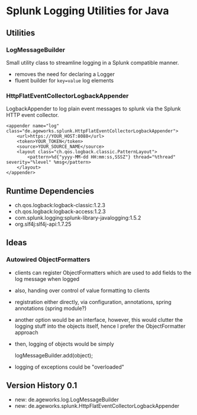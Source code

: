 # Splunk Logging Utilities for Java

## Utilities

### LogMessageBuilder

Small utility class to streamline logging in a Splunk compatible manner.

- removes the need for declaring a Logger
- fluent builder for ```key=value``` log elements

### HttpFlatEventCollectorLogbackAppender

LogbackAppender to log plain event messages to splunk via the Splunk HTTP event
collector.

```
<appender name="log" class="de.ageworks.splunk.HttpFlatEventCollectorLogbackAppender">
	<url>https://YOUR_HOST:8088</url>
	<token>YOUR_TOKEN</token>
	<source>YOUR_SOURCE_NAME</source>
	<layout class="ch.qos.logback.classic.PatternLayout">
		<pattern>%d{"yyyy-MM-dd HH:mm:ss,SSSZ"} thread="%thread" severity="%level" %msg</pattern>
	</layout>
</appender>

```

## Runtime Dependencies

- ch.qos.logback:logback-classic:1.2.3
- ch.qos.logback:logback-access:1.2.3
- com.splunk.logging:splunk-library-javalogging:1.5.2
- org.slf4j:slf4j-api:1.7.25


## Ideas

### Autowired ObjectFormatters

- clients can register ObjectFormatters which are used to add fields to the log message when logged
- also, handing over control of value formatting to clients
- registration either directly, via configuration, annotations, spring annotations (spring module?)
- another option would be an interface, however, this would clutter the logging stuff into the objects itself, hence I prefer the ObjectFormatter approach
- then, logging of objects would be simply

	logMessageBuilder.add(object);
	
- logging of exceptions could be "overloaded"


## Version History 0.1 

- new: de.ageworks.log.LogMessageBuilder
- new: de.ageworks.splunk.HttpFlatEventCollectorLogbackAppender


